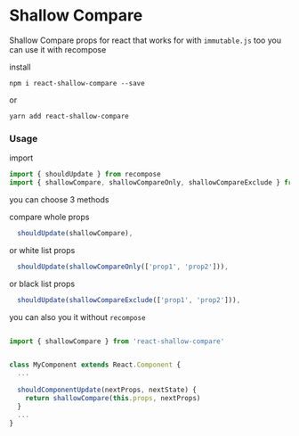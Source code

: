 # Shallow Compare

Shallow Compare props for react that works for with `immutable.js` too
you can use it with recompose

install
```
npm i react-shallow-compare --save
```
or 
```
yarn add react-shallow-compare
```

### Usage

import

```js
import { shouldUpdate } from recompose
import { shallowCompare, shallowCompareOnly, shallowCompareExclude } from 'react-shallow-compare'
```

you can choose 3 methods

compare whole props

```jsx
  shouldUpdate(shallowCompare),
```

or white list props

```jsx
  shouldUpdate(shallowCompareOnly(['prop1', 'prop2'])),
```

or black list props

```jsx
  shouldUpdate(shallowCompareExclude(['prop1', 'prop2'])),
```

you can also you it without `recompose`

```jsx

import { shallowCompare } from 'react-shallow-compare'


class MyComponent extends React.Component {
  ...
  
  shouldComponentUpdate(nextProps, nextState) {
    return shallowCompare(this.props, nextProps)
  }
  ...
}

```
